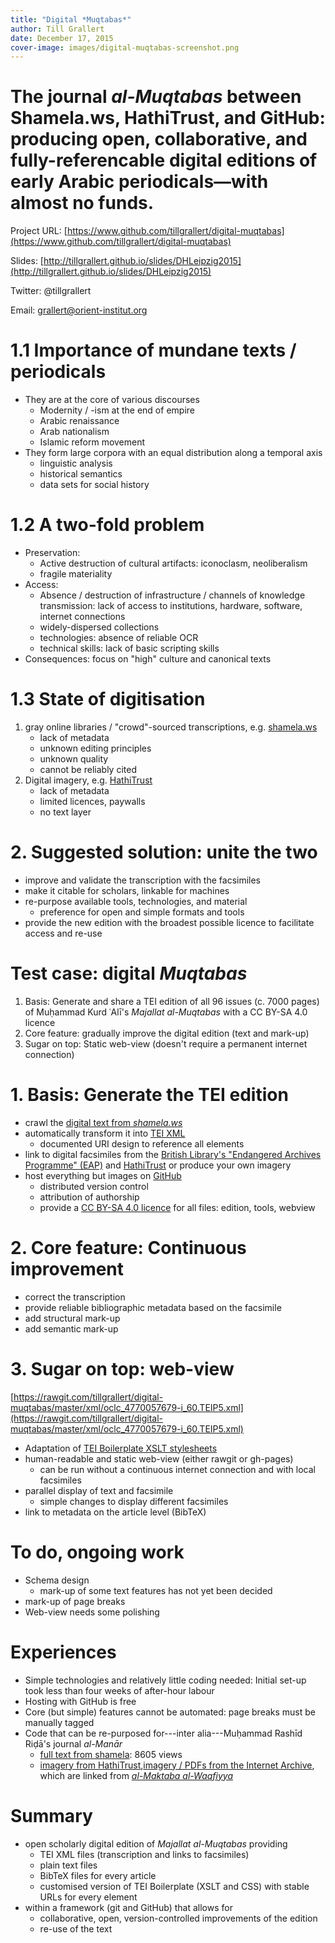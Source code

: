 ```yaml
---
title: "Digital *Muqtabas*"
author: Till Grallert
date: December 17, 2015
cover-image: images/digital-muqtabas-screenshot.png
---
```


<!-- Mention Bassel Khartabil / Bāsil Kharṭabīl
    + OA, CC in Syria
    + detained by the regime since 2012
    + moved to an unknown site and probably killed since Oct 2015 -->

# The journal *al-Muqtabas* between Shamela.ws, HathiTrust, and GitHub: producing open, collaborative, and fully-referencable digital editions of early Arabic periodicals—with almost no funds.

Project URL: [https://www.github.com/tillgrallert/digital-muqtabas](https://www.github.com/tillgrallert/digital-muqtabas)

Slides: [http://tillgrallert.github.io/slides/DHLeipzig2015](http://tillgrallert.github.io/slides/DHLeipzig2015)

Twitter: @tillgrallert

Email: <grallert@orient-institut.org>

# 1.1 Importance of mundane texts / periodicals

- They are at the core of various discourses
    + Modernity / -ism at the end of empire
    + Arabic renaissance
    + Arab nationalism
    + Islamic reform movement
- They form large corpora with an equal distribution along a temporal axis
    + linguistic analysis
    + historical semantics
    + data sets for social history

# 1.2 A two-fold problem

- Preservation: 
    + Active destruction of cultural artifacts: iconoclasm, neoliberalism
    + fragile materiality
- Access:
    + Absence / destruction of infrastructure / channels of knowledge transmission: lack of access to institutions, hardware, software, internet connections
    + widely-dispersed collections
    + technologies: absence of reliable OCR
    + technical skills: lack of basic scripting skills
- Consequences: focus on "high" culture and canonical texts

# 1.3 State of digitisation

1. gray online libraries / "crowd"-sourced transcriptions, e.g. [shamela.ws](http://shamela.ws/index.php/book/26523)
    + lack of metadata
    + unknown editing principles
    + unknown quality
    + cannot be reliably cited 
2. Digital imagery, e.g. [HathiTrust](http://catalog.hathitrust.org/Record/100658549)
    + lack of metadata
    + limited licences, paywalls
    + no text layer

# 2. Suggested solution: unite the two

- improve and validate the transcription with the facsimiles
- make it citable for scholars, linkable for machines
- re-purpose available tools, technologies, and material
    - preference for open and simple formats and tools
- provide the new edition with the broadest possible licence to facilitate access and re-use 


# Test case: digital *Muqtabas*

1. Basis: Generate and share a TEI edition of all 96 issues (c. 7000 pages) of Muḥammad Kurd ʿAlī's *Majallat al-Muqtabas* with a CC BY-SA 4.0 licence
2. Core feature: gradually improve the digital edition (text and mark-up)
3. Sugar on top: Static web-view (doesn't require a permanent internet connection)


# 1. Basis: Generate the TEI edition

- crawl the [digital text from *shamela.ws*](http://shamela.ws/index.php/book/26523)
- automatically transform it into [TEI XML](http://www.tei-c.org)
    + documented URI design to reference all elements
- link to digital facsimiles from the [British Library's "Endangered Archives Programme" (EAP)](http://eap.bl.uk/database/overview_item.a4d?catId=809;r=12316) and [HathiTrust](http://catalog.hathitrust.org/Record/100658549) or produce your own imagery
- host everything but images on [GitHub](https://www.github.com)
    + distributed version control
    + attribution of authorship
    + provide a [CC BY-SA 4.0 licence](http://creativecommons.org/licenses/by-sa/4.0/) for all files: edition, tools, webview

# 2. Core feature: Continuous improvement

- correct the transcription
- provide reliable bibliographic metadata based on the facsimile
- add structural mark-up
- add semantic mark-up

# 3. Sugar on top: web-view

[https://rawgit.com/tillgrallert/digital-muqtabas/master/xml/oclc_4770057679-i_60.TEIP5.xml](https://rawgit.com/tillgrallert/digital-muqtabas/master/xml/oclc_4770057679-i_60.TEIP5.xml)

- Adaptation of [TEI Boilerplate XSLT stylesheets](http://dcl.slis.indiana.edu/teibp/)
- human-readable and static web-view (either rawgit or gh-pages)
    + can be run without a continuous internet connection and with local facsimiles
- parallel display of text and facsimile
    + simple changes to display different facsimiles
- link to metadata on the article level (BibTeX)

# To do, ongoing work

- Schema design
    + mark-up of some text features has not yet been decided
- mark-up of page breaks
- Web-view needs some polishing

# Experiences

- Simple technologies and relatively little coding needed: Initial set-up took less than four weeks of after-hour labour
- Hosting with GitHub is free
- Core (but simple) features cannot be automated: page breaks must be manually tagged
- Code that can be re-purposed for---inter alia---Muḥammad Rashīd Riḍā's journal *al-Manār* 
    + [full text from shamela](http://shamela.ws/index.php/book/6947): 8605 views
    + [imagery from HathiTrust](http://catalog.hathitrust.org/Record/008882663),[imagery / PDFs from the Internet Archive](https://archive.org/details/almanaralmanar), which are linked from [*al-Maktaba al-Waqfiyya*](http://waqfeya.com/book.php?bid=7374)

# Summary

- open scholarly digital edition of *Majallat al-Muqtabas* providing
    + TEI XML files (transcription and links to facsimiles)
    + plain text files
    + BibTeX files for every article
    + customised version of TEI Boilerplate (XSLT and CSS) with stable URLs for every element
- within a framework (git and GitHub) that allows for
    + collaborative, open, version-controlled improvements of the edition
    + re-use of the text
